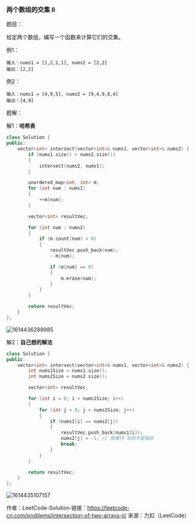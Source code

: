 ### 两个数组的交集 II

题目：

给定两个数组，编写一个函数来计算它们的交集。



例1：

```
输入：nums1 = [1,2,2,1], nums2 = [2,2]
输出：[2,2]
```



例2：

```
输入：nums1 = [4,9,5], nums2 = [9,4,9,8,4]
输出：[4,9]
```



题解：

解1：**哈希表**

```c++
class Solution {
public:
    vector<int> intersect(vector<int>& nums1, vector<int>& nums2) {
		if (nums1.size() > nums2.size())
		{
			intersect(nums2, nums1);
		}

		unordered_map<int, int> m;
		for (int num : nums1)
		{
			++m[num];
		}

		vector<int> resultVec;

		for (int num : nums2) 
		{
			if (m.count(num) > 0)
			{
				resultVec.push_back(num);
				--m[num];

				if (m[num] == 0)
				{
					m.erase(num);
				}
			}
		}

		return resultVec;
    }
};
```





![1614436289985](../../../../../../Typora-images/1614436289985.png)



解2：**自己想的解法**

```c++
class Solution {
public:
    vector<int> intersect(vector<int>& nums1, vector<int>& nums2) {
		int nums1Size = nums1.size();
		int nums2Size = nums2.size();

		vector<int> resultVec;

		for (int i = 0; i < nums1Size; i++)
		{
			for (int j = 0; j < nums2Size; j++)
			{
				if (nums1[i] == nums2[j])
				{
					resultVec.push_back(nums1[i]);
					nums2[j] = -1; // 很凑巧 写的不是很好
					break;
				}
			}
		}

		return resultVec;
    }
};
```



![1614435107157](../../../../../../Typora-images/1614435107157.png)



作者：LeetCode-Solution
链接：https://leetcode-cn.com/problems/intersection-of-two-arrays-ii/
来源：力扣（LeetCode）
